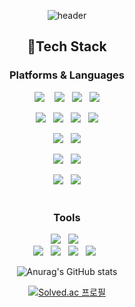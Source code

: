 <div align=center>

![header](https://capsule-render.vercel.app/api?type=Rounded&color=dbdcff&height=250&section=header&text=Hyeonjeongs%20Profile&fontSize=60&fontColor=FFFFFF&stroke=000000)

## 📌Tech Stack
### Platforms & Languages

<img src="https://img.shields.io/badge/Spring-6DB33F?style=flat-square&logo=Spring&logoColor=white"/> &nbsp;&nbsp;
<img src="https://img.shields.io/badge/SpringBoot-6DB33F?style=flat-square&logo=Spring Boot&logoColor=white"/></a>&nbsp;&nbsp;
<img src="https://img.shields.io/badge/Java-137CBD?style=flat-square&logo=Java&logoColor=white"/></a>&nbsp;&nbsp;
<img src="https://img.shields.io/badge/C++-00599C?style=flat-square&logo=c%2B%2B&logoColor=white"/><br>

<img src="https://img.shields.io/badge/Node.js-339933?style=flat-square&logo=Node.js&logoColor=white"/></a>&nbsp;&nbsp;
<img src="https://img.shields.io/badge/Express-000000?style=flat-square&logo=Express&logoColor=white"/></a>&nbsp;&nbsp;
<img src="https://img.shields.io/badge/Javascript-F7DF1E?style=flat-square&logo=Javascript&logoColor=white"/></a>&nbsp;&nbsp;
<img src="https://img.shields.io/badge/TypeScript-3178C6?style=flat-square&logo=TypeScript&logoColor=white"/><br>

 <img src="https://img.shields.io/badge/Android-3DDC84?style=flat-square&logo=Android&logoColor=white"/></a>&nbsp;&nbsp;
 <img src="https://img.shields.io/badge/Kotlin-7F52FF?style=flat-square&logo=Kotlin&logoColor=white"/><br>

<img src="https://img.shields.io/badge/MySQL-4479A1?style=flat-square&logo=MySQL&logoColor=white"/></a>&nbsp;&nbsp;
<img src="https://img.shields.io/badge/PostgreSQL-4169E1?style=flat-square&logo=PostgreSQL&logoColor=white"/> <br>

<img src="https://img.shields.io/badge/AWS-232F3E?style=flat-square&logo=AmazonAWS&logoColor=white"/></a>&nbsp;&nbsp;
<img src="https://img.shields.io/badge/Firebase-FFCA28?style=flat-square&logo=Firebase&logoColor=white"/>
</br></br>

### Tools
<img src="https://img.shields.io/badge/Git-f05030?style=flat-square&logo=Git&logoColor=white"/></a>&nbsp;&nbsp;
<img src="https://img.shields.io/badge/GitHub-black?style=flat-square&logo=GitHub&logoColor=white"/></a>&nbsp;&nbsp; <br>
<img src="https://img.shields.io/badge/Intellij-000000?style=flat-square&logo=IntelliJ IDEA&logoColor=white"/></a>&nbsp;&nbsp;
<img src="https://img.shields.io/badge/Android Studio-#3DDC84?style=flat-square&logo=Android Studio&logoColor=white"/></a>&nbsp;&nbsp;
<img src="https://img.shields.io/badge/CLion-000000?style=flat-square&logo=CLion&logoColor=white"/></a>&nbsp;&nbsp;
<img src="https://img.shields.io/badge/VSCode-000000?style=flat-square&logo=Visual Studio Code&logoColor=white"/></a>&nbsp;&nbsp;


![Anurag's GitHub stats](https://github-readme-stats.vercel.app/api?username=hyeonjeongs&show_icons=true&theme=radical)

[![Solved.ac 프로필](http://mazassumnida.wtf/api/v2/generate_badge?boj=py0429)](https://solved.ac/py0429)


</div>

